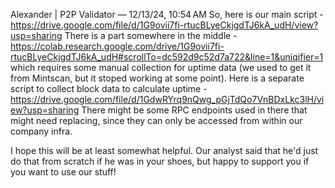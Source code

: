 Alexander | P2P Validator — 12/13/24, 10:54 AM
So, here is our main script - https://drive.google.com/file/d/1G9ovii7fi-rtucBLyeCkjgdTJ6kA_udH/view?usp=sharing
There is a part somewhere in the middle - https://colab.research.google.com/drive/1G9ovii7fi-rtucBLyeCkjgdTJ6kA_udH#scrollTo=dc592d9c52d7a722&line=1&uniqifier=1
which requires some manual collection for uptime data (we used to get it from Mintscan, but it stoped working at some point).
Here is a separate script to collect block data to calculate uptime - https://drive.google.com/file/d/1GdwRYrq9nQwg_pGjTdQo7VnBDxLkc3lH/view?usp=sharing
There might be some RPC endpoints used in there that might need replacing, since they can only be accessed from within our company infra.

I hope this will be at least somewhat helpful. Our analyst said that he'd just do that from scratch if he was in your shoes, but happy to support you if you want to use our stuff!
